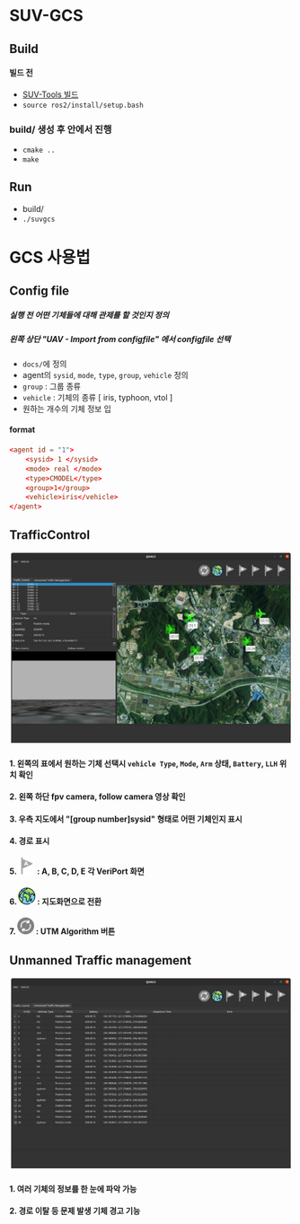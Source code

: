 # SUV-GCS

## Build
#### 빌드 전
- [SUV-Tools 빌드](https://github.com/SUV-Olympiad/SUV-Tools/blob/main/ros2/README.md)  
- `source ros2/install/setup.bash` 

### build/ 생성 후 안에서 진행

- `cmake ..`
- `make`

## Run

- build/ 
- `./suvgcs`


# GCS 사용법

## Config file

##### 실행 전 어떤 기체들에 대해 관제를 할 것인지 정의
##### 왼쪽 상단 "UAV - Import from configfile" 에서 configfile 선택
- `docs/`에 정의
- agent의 `sysid`, `mode`, `type`, `group`, `vehicle` 정의
- `group` : 그룹 종류
- `vehicle` : 기체의 종류 [ iris, typhoon, vtol ]
- 원하는 개수의 기체 정보 입 
#### format
```conf
<agent id = "1">
    <sysid> 1 </sysid>
    <mode> real </mode>
    <type>CMODEL</type>   
    <group>1</group>
    <vehicle>iris</vehicle>
</agent>
```

## TrafficControl

![TrafficControl](./images/TrafficControl.png)

#### 1. 왼쪽의 표에서 원하는 기체 선택시 `vehicle Type`, `Mode`, `Arm` 상태, `Battery`, `LLH` 위치 확인
#### 2. 왼쪽 하단 fpv camera, follow camera 영상 확인
#### 3. 우측 지도에서 "[group number]sysid" 형태로 어떤 기체인지 표시
#### 4. 경로 표시
#### 5. <img src="./src/UI/icon/pointa_off.png" width="30" height="30"> : A, B, C, D, E 각 VeriPort 화면
#### 6. <img src="./src/UI/icon/earth.png" width="30" height="30"> : 지도화면으로 전환
#### 7. <img src="./src/UI/icon/utm_off.png" width="30" height="30"> : UTM Algorithm 버튼


## Unmanned Traffic management

![TrafficControl](./images/UnmannedTrafficControl.png)

#### 1. 여러 기체의 정보를 한 눈에 파악 가능
#### 2. 경로 이탈 등 문제 발생 기체 경고 기능
